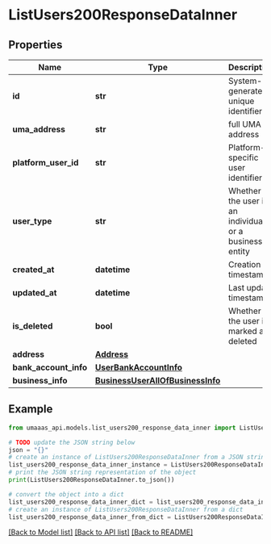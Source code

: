 # ListUsers200ResponseDataInner


## Properties

Name | Type | Description | Notes
------------ | ------------- | ------------- | -------------
**id** | **str** | System-generated unique identifier | [optional] [readonly] 
**uma_address** | **str** | full UMA address | 
**platform_user_id** | **str** | Platform-specific user identifier | 
**user_type** | **str** | Whether the user is an individual or a business entity | 
**created_at** | **datetime** | Creation timestamp | [optional] [readonly] 
**updated_at** | **datetime** | Last update timestamp | [optional] [readonly] 
**is_deleted** | **bool** | Whether the user is marked as deleted | [optional] [readonly] 
**address** | [**Address**](Address.md) |  | [optional] 
**bank_account_info** | [**UserBankAccountInfo**](UserBankAccountInfo.md) |  | [optional] 
**business_info** | [**BusinessUserAllOfBusinessInfo**](BusinessUserAllOfBusinessInfo.md) |  | [optional] 

## Example

```python
from umaaas_api.models.list_users200_response_data_inner import ListUsers200ResponseDataInner

# TODO update the JSON string below
json = "{}"
# create an instance of ListUsers200ResponseDataInner from a JSON string
list_users200_response_data_inner_instance = ListUsers200ResponseDataInner.from_json(json)
# print the JSON string representation of the object
print(ListUsers200ResponseDataInner.to_json())

# convert the object into a dict
list_users200_response_data_inner_dict = list_users200_response_data_inner_instance.to_dict()
# create an instance of ListUsers200ResponseDataInner from a dict
list_users200_response_data_inner_from_dict = ListUsers200ResponseDataInner.from_dict(list_users200_response_data_inner_dict)
```
[[Back to Model list]](../README.md#documentation-for-models) [[Back to API list]](../README.md#documentation-for-api-endpoints) [[Back to README]](../README.md)



